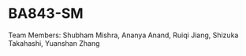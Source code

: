 # BA843-SM

Team Members: Shubham Mishra, Ananya Anand, Ruiqi Jiang, Shizuka Takahashi, Yuanshan Zhang

